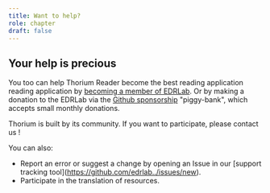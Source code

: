 ```yaml
---
title: Want to help?
role: chapter
draft: false
---
```



## Your help is precious

You too can help Thorium Reader become the best reading application
reading application by [becoming a member of
EDRLab](https://www.edrlab.org/become-a-member/). Or by making a
donation to the EDRLab via the [Github
sponsorship](https://github.com/sponsors/edrlab) \"piggy-bank\", which
accepts small monthly donations.

Thorium is built by its community. If you want to participate, please
contact us !

You can also:

-   Report an error or suggest a change by opening an Issue in our
    \[support tracking tool\](https://github.com/edrlab../issues/new).
-   Participate in the translation of resources.
